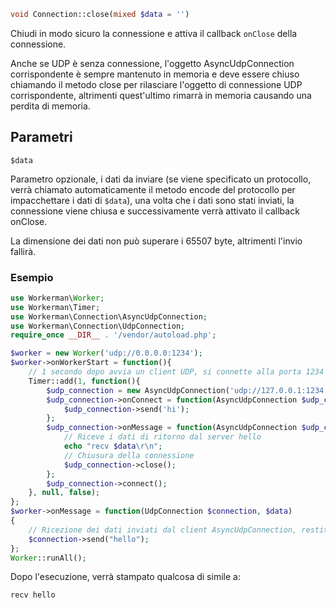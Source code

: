 ```php
void Connection::close(mixed $data = '')
```

Chiudi in modo sicuro la connessione e attiva il callback ```onClose``` della connessione.

Anche se UDP è senza connessione, l'oggetto AsyncUdpConnection corrispondente è sempre mantenuto in memoria e deve essere chiuso chiamando il metodo close per rilasciare l'oggetto di connessione UDP corrispondente, altrimenti quest'ultimo rimarrà in memoria causando una perdita di memoria.

## Parametri

 ``` $data ```

Parametro opzionale, i dati da inviare (se viene specificato un protocollo, verrà chiamato automaticamente il metodo encode del protocollo per impacchettare i dati di ```$data```), una volta che i dati sono stati inviati, la connessione viene chiusa e successivamente verrà attivato il callback onClose.

La dimensione dei dati non può superare i 65507 byte, altrimenti l'invio fallirà.

### Esempio

```php
use Workerman\Worker;
use Workerman\Timer;
use Workerman\Connection\AsyncUdpConnection;
use Workerman\Connection\UdpConnection;
require_once __DIR__ . '/vendor/autoload.php';

$worker = new Worker('udp://0.0.0.0:1234');
$worker->onWorkerStart = function(){
    // 1 secondo dopo avvia un client UDP, si connette alla porta 1234 e invia la stringa hi
    Timer::add(1, function(){
        $udp_connection = new AsyncUdpConnection('udp://127.0.0.1:1234');
        $udp_connection->onConnect = function(AsyncUdpConnection $udp_connection){
            $udp_connection->send('hi');
        };
        $udp_connection->onMessage = function(AsyncUdpConnection $udp_connection, $data){
            // Riceve i dati di ritorno dal server hello
            echo "recv $data\r\n";
            // Chiusura della connessione
            $udp_connection->close();
        };
        $udp_connection->connect();
    }, null, false);
};
$worker->onMessage = function(UdpConnection $connection, $data)
{
    // Ricezione dei dati inviati dal client AsyncUdpConnection, restituendo la stringa hello
    $connection->send("hello");
};
Worker::runAll();              
```

Dopo l'esecuzione, verrà stampato qualcosa di simile a:
```
recv hello
```

